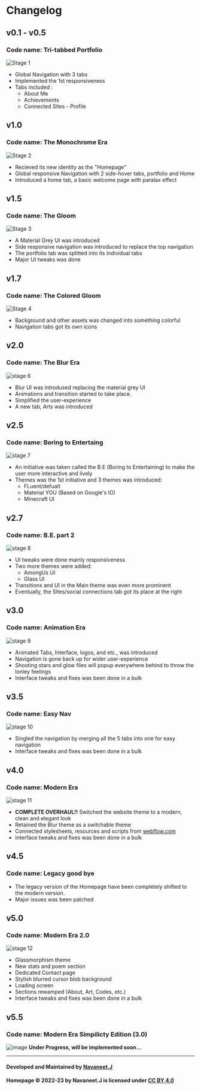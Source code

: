 # Changelog

## v0.1 - v0.5
### Code name: Tri-tabbed Portfolio
![Stage 1](https://user-images.githubusercontent.com/74445713/190941147-badb6278-f6c4-4d6c-a508-b5a2d6db7012.png)

- Global Navigation with 3 tabs
- Implemented the 1st responsiveness 
- Tabs included :
    - About Me
    - Achievements
    - Connected Sites - Profile

## v1.0 
### **Code name: The Monochrome Era**
![Stage 2](https://user-images.githubusercontent.com/74445713/190941256-82876b04-d86d-4eac-aa36-dc26895c32d4.png)

- Recieved its new identity as the "Homepage" 
- Global responsive Navigation with 2 side-hover tabs, portfolio and Home
- Introduced a home tab, a basic welcome page with paralax effect

## v1.5
### Code name: The Gloom 
![Stage 3](https://user-images.githubusercontent.com/74445713/190941272-9373e70b-35a9-4087-b4a6-14ad716d72fd.png)

- A Material Grey UI was introduced
- Side responsive navigation was introduced to replace the top navigation
- The portfolio tab was splitted into its individual tabs
- Major UI tweaks was done

## v1.7
### Code name: The Colored Gloom  
![Stage 4](https://user-images.githubusercontent.com/74445713/190941285-38b679a0-f89b-4018-a36f-282ea7567402.png)

- Background and other assets was changed into something colorful
- Navigation tabs got its own icons

## v2.0
### Code name: The Blur Era
![stage 6](https://user-images.githubusercontent.com/74445713/190941299-a788071a-c8db-4826-bcbf-e96350e0581a.png)

- Blur UI was introdused replacing the material grey UI
- Animations and transition started to take place.
- Simplified the user-experience
- A new tab, Arts was introduced

## v2.5
### Code name: Boring to Entertaing
![stage 7](https://user-images.githubusercontent.com/74445713/190941315-06dedce6-eb30-4314-b0d1-bddbf87402ca.png)

- An initiative was taken called the B.E (Boring to Entertaining) to make the user more interactive and lively
- Themes was the 1st initiative and 3 themes was introduced:
    - FLuent/defualt
    - Material YOU (Based on Google's IO)
    - Minecraft UI

## v2.7
### Code name: B.E. part 2
![stage 8](https://user-images.githubusercontent.com/74445713/190941345-930ab986-fbe1-471e-bbfd-f773d5cbdabd.png)

- UI tweaks were done mainly responsiveness
- Two more themes were added:
    - AmongUs UI
    - Glass UI
- Transitions and UI in the Main theme was even more prominent
-  Eventually, the Sites/social connections tab got its place at the right

## v3.0 
### Code name: Animation Era
![stage 9](https://user-images.githubusercontent.com/74445713/190941357-f7337c85-8cc5-44f3-ac23-96fb1fe571ba.png)

- Animated Tabs, Interface, logos, and etc., was introduced
- Navigation is gone back up for wider user-experience 
- Shooting stars and glow files will popup everywhere behind to throw the lonley feelings
- Interface tweaks and fixes was been done in a bulk

## v3.5
### Code name: Easy Nav
![stage 10](https://user-images.githubusercontent.com/74445713/205134972-ea1c1f05-4038-43de-b0d3-2222a3d353d4.png)

- Singled the navigation by merging all the 5 tabs into one for easy navigation
- Interface tweaks and fixes was been done in a bulk

## v4.0
### Code name: Modern Era
![stage 11](https://user-images.githubusercontent.com/74445713/205135189-3636d348-c4b6-4706-9d60-6540aadb9026.png)

- **COMPLETE OVERHAUL!!** Switched the website theme to a modern, clean and elegant look
- Retained the Blur theme as a switchable theme
- Connected stylesheets, resources and scripts from [webflow.com](https://www.webflow.com)
- Interface tweaks and fixes was been done in a bulk

## v4.5
### Code name: Legacy good bye
- The legacy version of the Homepage have been completely shifted to the modern version.
- Major issues was been patched

## v5.0
### Code name: Modern Era 2.0
![stage 12](https://user-images.githubusercontent.com/74445713/225093561-923cc421-7677-4b05-8a7f-34dd0ba8a7c8.png)
- Glassmorphism theme
- New stats and poem section
- Dedicated Contact page
- Stylish blurred cursor blob background
- Loading screen
- Sections rewamped (About, Art, Codes, etc.)
- Interface tweaks and fixes was been done in a bulk

## v5.5
### Code name: Modern Era Simpilicty Edition (3.0)
![image](https://github.com/navaneet239/navaneet239.github.io/assets/74445713/8b438f6e-85d9-46b0-b60d-fbbe4e00b3dd)
**Under Progress, will be implemented soon...**

<hr>

#### Developed and Maintained by [Navaneet.J](https://github.com/navaneet239)
#### Homepage © 2022-23 by Navaneet.J is licensed under [CC BY 4.0](https://creativecommons.org/licenses/by/4.0/)

